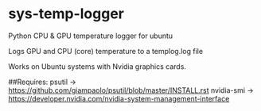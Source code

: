 # sys-temp-logger
Python CPU &amp; GPU temperature logger for ubuntu

Logs GPU and CPU (core) temperature to a templog.log file

Works on Ubuntu systems with Nvidia graphics cards.

##Requires: 
psutil -> https://github.com/giampaolo/psutil/blob/master/INSTALL.rst
nvidia-smi -> https://developer.nvidia.com/nvidia-system-management-interface
